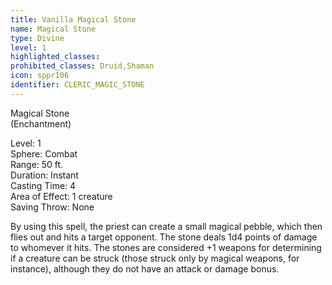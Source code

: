```yaml
---
title: Vanilla Magical Stone
name: Magical Stone
type: Divine
level: 1
highlighted_classes: 
prohibited_classes: Druid,Shaman
icon: sppr106
identifier: CLERIC_MAGIC_STONE
---
```

Magical Stone  
(Enchantment)  
  
Level: 1  
Sphere: Combat   
Range: 50 ft.  
Duration: Instant  
Casting Time: 4   
Area of Effect: 1 creature  
Saving Throw: None   
  
By using this spell, the priest can create a small magical pebble, which then flies out and hits a target opponent. The stone deals 1d4 points of damage to whomever it hits. The stones are considered +1 weapons for determining if a creature can be struck (those struck only by magical weapons, for instance), although they do not have an attack or damage bonus.  
